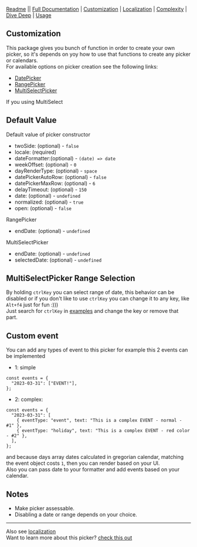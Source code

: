 [Readme](../README.md) || [Full Documentation](../docs/index.md) | [Customization](./customization.md) | [Localization](./localization.md) | [Complexity](./complexity.md) | [Dive Deep](./diveDeep.md) | [Usage](./usage.md)

## Customization

This package gives you bunch of function in order to create your own picker, so it's depends on yoy how to use that functions to create any picker or calendars.<br>
For available options on picker creation see the following links:

- [DatePicker](../docs/drm-datepickerjs.basepickeroptions.md)
- [RangePicker](../docs/drm-datepickerjs.rangepickeroptions.md)
- [MultiSelectPicker](../docs/drm-datepickerjs.multiselectpickeroptions.md)

If you using MultiSelect

## Default Value

Default value of picker constructor

- twoSide: (optional) - `false`
- locale: (required)
- dateFormatter:(optional) - `(date) => date`
- weekOffset: (optional) - `0`
- dayRenderType: (optional) - `space`
- datePickerAutoRow: (optional) - `false`
- datePickerMaxRow: (optional) - `6`
- delayTimeout: (optional) - `150`
- date: (optional) - `undefined`
- normalized: (optional) - `true`
- open: (optional) - `false`

RangePicker

- endDate: (optional) - `undefined`

MultiSelectPicker

- endDate: (optional) - `undefined`
- selectedDate: (optional) - `undefined`

## MultiSelectPicker Range Selection

By holding `ctrlKey` you can select range of date, this behavior can be disabled or if you don't like to use `ctrlKey` you can change it to any key, like `Alt+f4` just for fun :))) <br>
Just search for `ctrlKey` in [examples](../examples) and change the key or remove that part.

## Custom event

You can add any types of event to this picker for example this 2 events can be implemented

- 1: simple

```tsx
const events = {
  "2023-03-31": ["EVENT!"],
};
```

- 2: complex:

```tsx
const events = {
  "2023-03-31": [
    { eventType: "event", text: "This is a complex EVENT - normal - #1" },
    { eventType: "holiday", text: "This is a complex EVENT - red color - #2" },
  ],
};
```

and because days array dates calculated in gregorian calendar, matching the event object costs `1`, then you can render based on your UI.<br>
Also you can pass date to your formatter and add events based on your calendar.

## Notes

- Make picker assessable.
- Disabling a date or range depends on your choice.

<hr>

Also see [localization](./localization.md)
<br>
Want to learn more about this picker? [check this out](./diveDeep.md)
